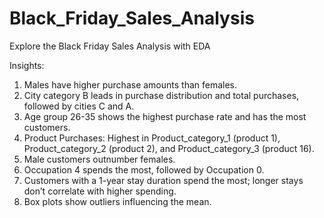 # Black_Friday_Sales_Analysis
Explore the Black Friday Sales Analysis with EDA

Insights:
1. Males have higher purchase amounts than females.
2. City category B leads in purchase distribution and total purchases, followed by cities C and A.
3. Age group 26-35 shows the highest purchase rate and has the most customers.
4. Product Purchases: Highest in Product_category_1 (product 1), Product_category_2 (product 2), and Product_category_3 (product 16).
5. Male customers outnumber females.
6. Occupation 4 spends the most, followed by Occupation 0.
7. Customers with a 1-year stay duration spend the most; longer stays don’t correlate with higher spending.
8. Box plots show outliers influencing the mean.
